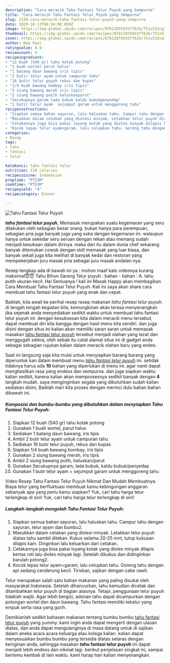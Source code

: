 ```yaml
---
description: "Cara meracik Tahu Fantasi Telur Puyuh yang Sempurna"
title: "Cara meracik Tahu Fantasi Telur Puyuh yang Sempurna"
slug: 2156-cara-meracik-tahu-fantasi-telur-puyuh-yang-sempurna
date: 2020-10-12T06:54:00.059Z
image: https://img-global.cpcdn.com/recipes/07b120fb933ff62b/751x532cq70/tahu-fantasi-telur-puyuh-foto-resep-utama.jpg
thumbnail: https://img-global.cpcdn.com/recipes/07b120fb933ff62b/751x532cq70/tahu-fantasi-telur-puyuh-foto-resep-utama.jpg
cover: https://img-global.cpcdn.com/recipes/07b120fb933ff62b/751x532cq70/tahu-fantasi-telur-puyuh-foto-resep-utama.jpg
author: Mae Paul
ratingvalue: 4.9
reviewcount: 5
recipeingredient:
- "12 buah (540 gr) tahu kotak potong"
- "1 buah wortel parut halus"
- "1 batang daun bawang iris tipis"
- "2 butir telur ayam untuk campuran tahu"
- "16 butir telur puyuh rebus dan kupas"
- "1/4 buah bawang bombay iris tipis"
- "2 siung bawang merah iris tipis"
- "2 siung bawang putih haluskanparut"
- "Secukupnya garam lada bubuk kaldu bubukpenyedap"
- "1 butir telur ayam  sejumput garam untuk menggoreng tahu"
recipeinstructions:
- "Siapkan semua bahan sayuran, lalu haluskan tahu. Campur tahu dengan sayuran, telur ayam dan bumbu2."
- "Masukkan dalam cetakan yang diolesi minyak. Letakkan telur puyuh diatas tahu sambil ditekan. Kukus selama 20-25 mnt, tutup kukusan dilapis kain. Dinginkan lalu keluarkan dari cetakan."
- "Cetakannya juga bisa pakai loyang kotak yang dioles minyak dilapis kertas roti lalu dioles minyak lagi. Setelah dikukus dan didinginkan barulah potong2."
- "Kocok lepas telur ayam+garam, lalu celupkan tahu. Goreng tahu dengan api sedang cenderung kecil. Tiriskan, sajikan dengan cabe rawit."
categories:
- Resep
tags:
- tahu
- fantasi
- telur

katakunci: tahu fantasi telur 
nutrition: 110 calories
recipecuisine: Indonesian
preptime: "PT23M"
cooktime: "PT53M"
recipeyield: "4"
recipecategory: Dinner

---
```



![Tahu Fantasi Telur Puyuh](https://img-global.cpcdn.com/recipes/07b120fb933ff62b/751x532cq70/tahu-fantasi-telur-puyuh-foto-resep-utama.jpg)

<b><i>tahu fantasi telur puyuh</i></b>, Memasak merupakan suatu kegemaran yang seru dilakukan oleh sebagian besar orang. bukan hanya para perempuan, sebagian pria juga banyak juga yang suka dengan kegemaran ini. walaupun hanya untuk sekedar seru seruan dengan rekan atau memang sudah menjadi kesukaan dalam dirinya. maka dari itu dalam dunia chef sekarang banyak ditemukan cowok dengan skill memasak yang luar biasa, dan banyak sekali juga kita melihat di banyak kedai dan restoran yang mempekerjakan juru masak pria sebagai juru masak andalan nya.

Resep lengkap ada di bawah ini ya : mohon maaf kalo videonya kurang maksimal😇😇 Tahu Bihun Sarang Telur puyuh : bahan - bahan : A. tahu putih ukuran kecil. Hai Semuanya ! kali ini Masak Happy akan membagikan Cara Membuat Tahu Fantasi Telur Puyuh. Kali ini saya akan share cara membuat tahu fantasi telur puyuh yang enak dan cepat.

Baiklah, kita awali ke perihal resep resep makanan <i>tahu fantasi telur puyuh</i>. di tengah tengah kegiatan kita, kemungkinan akan terasa menyenangkan jika sejenak anda menyediakan sedikit waktu untuk membuat tahu fantasi telur puyuh ini. dengan kesuksesan kita dalam meracik menu tersebut, dapat membuat diri kita bangga dengan hasil menu kita sendiri. dan juga disini dengan situs ini kalian akan memiliki saran saran untuk memasak masakan <u>tahu fantasi telur puyuh</u> tersebut menjadi olahan yang lezat dan menggugah selera, oleh sebab itu catat alamat situs ini di gadget anda sebagai sebagian rujukan kalian dalam meracik olahan baru yang endes.


Saat ini langsung saja kita mulai untuk menyiapkan barang barang yang diperuntuk kan dalam membuat menu <u><i>tahu fantasi telur puyuh</i></u> ini. setidak tidaknya harus ada <b>10</b> bahan yang diperlukan di menu ini. agar nanti dapat menghasilkan rasa yang endess dan sempurna. dan juga siapkan waktu kalian sedikit, karena kalian akan memprosesnya sedikit banyak dengan <b>4</b> langkah mudah. saya menginginkan segala yang dibutuhkan sudah kalian sediakan disini, Baiklah mari kita proses dengan merinci dulu bahan bahan dibawah ini.

<!--inarticleads1-->

##### Komposisi dan bumbu-bumbu yang dibutuhkan dalam menyiapkan Tahu Fantasi Telur Puyuh:

1. Siapkan 12 buah (540 gr) tahu kotak potong
1. Gunakan 1 buah wortel, parut halus
1. Sediakan 1 batang daun bawang, iris tipis
1. Ambil 2 butir telur ayam untuk campuran tahu
1. Sediakan 16 butir telur puyuh, rebus dan kupas
1. Siapkan 1/4 buah bawang bombay, iris tipis
1. Gunakan 2 siung bawang merah, iris tipis
1. Ambil 2 siung bawang putih, haluskan/parut
1. Gunakan Secukupnya garam, lada bubuk, kaldu bubuk/penyedap
1. Gunakan 1 butir telur ayam + sejumput garam untuk menggoreng tahu


Video Resep Tahu Fantasi Telur Puyuh Nikmat Dan Mudah Membuatnya. Biaya telur yang berfluktuasi membuat kamu kebingungan anggaran sebanyak apa yang perlu kamu siapkan? Yuk, cari tahu harga telur terlengkap di sini! Yuk, cari tahu harga telur terlengkap di sini! 

<!--inarticleads2-->

##### Langkah-langkah mengolah Tahu Fantasi Telur Puyuh:

1. Siapkan semua bahan sayuran, lalu haluskan tahu. Campur tahu dengan sayuran, telur ayam dan bumbu2.
1. Masukkan dalam cetakan yang diolesi minyak. Letakkan telur puyuh diatas tahu sambil ditekan. Kukus selama 20-25 mnt, tutup kukusan dilapis kain. Dinginkan lalu keluarkan dari cetakan.
1. Cetakannya juga bisa pakai loyang kotak yang dioles minyak dilapis kertas roti lalu dioles minyak lagi. Setelah dikukus dan didinginkan barulah potong2.
1. Kocok lepas telur ayam+garam, lalu celupkan tahu. Goreng tahu dengan api sedang cenderung kecil. Tiriskan, sajikan dengan cabe rawit.


Telur merupakan salah satu bahan makanan yang paling disukai oleh masyarakat Indonesia. Setelah dihancurkan, tahu kemudian dicetak dan ditambahkan telur puyuh di bagian atasnya. Tetapi, penggunaan telur puyuh tidaklah wajib. Agar lebih bergizi, adonan tahu dapat dicampurkan dengan potongan wortel dan daun bawang. Tahu fantasi memiliki tekstur yang empuk serta rasa yang gurih. 

Demikianlah sedikit bahasan makanan tentang bumbu bumbu <u>tahu fantasi telur puyuh</u> yang yummy. kami ingin anda dapat mengerti dengan ulasan diatas, dan anda dapat mengulanginya di masa datang untuk di sajikan dalam aneka acara acara keluarga atau kolega kalian. kalian dapat menyesuaikan bumbu bumbu yang tersedia diatas selaras dengan keinginan anda, sehingga masakan <b>tahu fantasi telur puyuh</b> ini dapat menjadi lebih endess dan nikmat lagi. berikut penjelasan singkat ini, sampai bertemu kembali di lain waktu. kami harap hari kalian menyenangkan.
